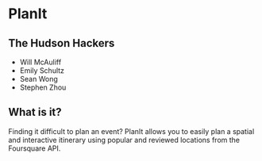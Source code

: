 PlanIt
======

The Hudson Hackers
------------------

*    Will McAuliff
*    Emily Schultz
*    Sean Wong
*    Stephen Zhou

What is it?
-----------

Finding it difficult to plan an event? PlanIt allows you to easily plan a
spatial and interactive itinerary using popular and reviewed locations from the
Foursquare API.

